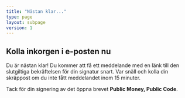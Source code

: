```yaml
---
title: "Nästan klar..."
type: page
layout: subpage
version: 1
---
```


## Kolla inkorgen i e-posten nu

Du är nästan klar! Du kommer att få ett meddelande med en länk till den
slutgiltiga bekräftelsen för din signatur snart. Var snäll och kolla din
skräppost om du inte fått meddelandet inom 15 minuter.

Tack för din signering av det öppna brevet **Public Money, Public Code**.
